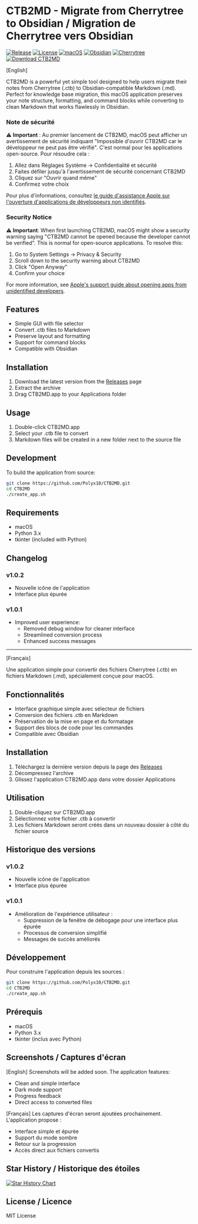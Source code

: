# CTB2MD - Migrate from Cherrytree to Obsidian / Migration de Cherrytree vers Obsidian

[![Release](https://img.shields.io/github/v/release/Polyx10/CTB2MD)](https://github.com/Polyx10/CTB2MD/releases)
[![License](https://img.shields.io/github/license/Polyx10/CTB2MD)](https://github.com/Polyx10/CTB2MD/blob/main/LICENSE)
[![macOS](https://img.shields.io/badge/platform-macOS-blue)](https://github.com/Polyx10/CTB2MD/releases)
[![Obsidian](https://img.shields.io/badge/tool-obsidian-purple)](https://obsidian.md)
[![Cherrytree](https://img.shields.io/badge/convert-cherrytree-red)](https://www.giuspen.net/cherrytree/)
[![Download CTB2MD](https://img.shields.io/sourceforge/dt/ctb2md.svg)](https://sourceforge.net/projects/ctb2md/files/latest/download)

[English]

CTB2MD is a powerful yet simple tool designed to help users migrate their notes from Cherrytree (.ctb) to Obsidian-compatible Markdown (.md). Perfect for knowledge base migration, this macOS application preserves your note structure, formatting, and command blocks while converting to clean Markdown that works flawlessly in Obsidian.

### Note de sécurité

⚠️ **Important** : Au premier lancement de CTB2MD, macOS peut afficher un avertissement de sécurité indiquant "Impossible d'ouvrir CTB2MD car le développeur ne peut pas être vérifié". C'est normal pour les applications open-source. Pour résoudre cela :
1. Allez dans Réglages Système → Confidentialité et sécurité
2. Faites défiler jusqu'à l'avertissement de sécurité concernant CTB2MD
3. Cliquez sur "Ouvrir quand même"
4. Confirmez votre choix

Pour plus d'informations, consultez [le guide d'assistance Apple sur l'ouverture d'applications de développeurs non identifiés](https://support.apple.com/fr-fr/guide/mac-help/mh40616/mac).

### Security Notice

⚠️ **Important**: When first launching CTB2MD, macOS might show a security warning saying "CTB2MD cannot be opened because the developer cannot be verified". This is normal for open-source applications. To resolve this:
1. Go to System Settings → Privacy & Security
2. Scroll down to the security warning about CTB2MD
3. Click "Open Anyway"
4. Confirm your choice

For more information, see [Apple's support guide about opening apps from unidentified developers](https://support.apple.com/guide/mac-help/open-a-mac-app-from-an-unidentified-developer-mh40616/mac).

## Features

- Simple GUI with file selector
- Convert .ctb files to Markdown
- Preserve layout and formatting
- Support for command blocks
- Compatible with Obsidian

## Installation

1. Download the latest version from the [Releases](../../releases) page
2. Extract the archive
3. Drag CTB2MD.app to your Applications folder

## Usage

1. Double-click CTB2MD.app
2. Select your .ctb file to convert
3. Markdown files will be created in a new folder next to the source file

## Development

To build the application from source:

```bash
git clone https://github.com/Polyx10/CTB2MD.git
cd CTB2MD
./create_app.sh
```

## Requirements

- macOS
- Python 3.x
- tkinter (included with Python)

## Changelog

### v1.0.2
- Nouvelle icône de l'application
- Interface plus épurée

### v1.0.1
- Improved user experience:
  - Removed debug window for cleaner interface
  - Streamlined conversion process
  - Enhanced success messages

---

[Français]

Une application simple pour convertir des fichiers Cherrytree (.ctb) en fichiers Markdown (.md), spécialement conçue pour macOS.

## Fonctionnalités

- Interface graphique simple avec sélecteur de fichiers
- Conversion des fichiers .ctb en Markdown
- Préservation de la mise en page et du formatage
- Support des blocs de code pour les commandes
- Compatible avec Obsidian

## Installation

1. Téléchargez la dernière version depuis la page des [Releases](../../releases)
2. Décompressez l'archive
3. Glissez l'application CTB2MD.app dans votre dossier Applications

## Utilisation

1. Double-cliquez sur CTB2MD.app
2. Sélectionnez votre fichier .ctb à convertir
3. Les fichiers Markdown seront créés dans un nouveau dossier à côté du fichier source

## Historique des versions

### v1.0.2
- Nouvelle icône de l'application
- Interface plus épurée

### v1.0.1
- Amélioration de l'expérience utilisateur :
  - Suppression de la fenêtre de débogage pour une interface plus épurée
  - Processus de conversion simplifié
  - Messages de succès améliorés

## Développement

Pour construire l'application depuis les sources :

```bash
git clone https://github.com/Polyx10/CTB2MD.git
cd CTB2MD
./create_app.sh
```

## Prérequis

- macOS
- Python 3.x
- tkinter (inclus avec Python)

## Screenshots / Captures d'écran

[English]
Screenshots will be added soon. The application features:
- Clean and simple interface
- Dark mode support
- Progress feedback
- Direct access to converted files

[Français]
Les captures d'écran seront ajoutées prochainement. L'application propose :
- Interface simple et épurée
- Support du mode sombre
- Retour sur la progression
- Accès direct aux fichiers convertis

## Star History / Historique des étoiles

[![Star History Chart](https://api.star-history.com/svg?repos=Polyx10/CTB2MD&type=Date)](https://star-history.com/#Polyx10/CTB2MD&Date)

## License / Licence

MIT License
